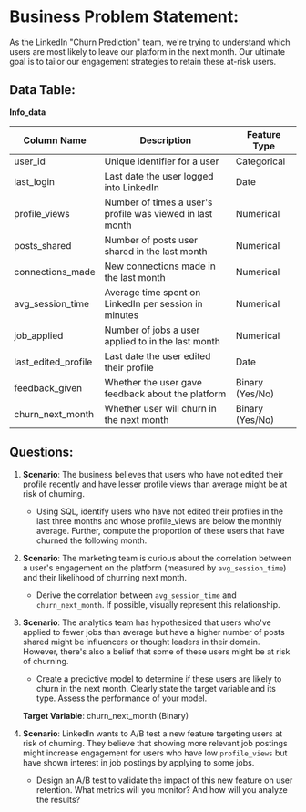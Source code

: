 # **Business Problem Statement:**
As the LinkedIn "Churn Prediction" team, we're trying to understand which users are most likely to leave our platform in the next month. Our ultimate goal is to tailor our engagement strategies to retain these at-risk users.

## **Data Table:**

**Info_data**

| Column Name   | Description                                             | Feature Type       |
|---------------|---------------------------------------------------------|--------------------|
| user_id       | Unique identifier for a user                            | Categorical        |
| last_login    | Last date the user logged into LinkedIn                 | Date               |
| profile_views | Number of times a user's profile was viewed in last month| Numerical          |
| posts_shared  | Number of posts user shared in the last month           | Numerical          |
| connections_made | New connections made in the last month               | Numerical          |
| avg_session_time | Average time spent on LinkedIn per session in minutes | Numerical          |
| job_applied   | Number of jobs a user applied to in the last month      | Numerical          |
| last_edited_profile | Last date the user edited their profile             | Date               |
| feedback_given | Whether the user gave feedback about the platform      | Binary (Yes/No)    |
| churn_next_month | Whether user will churn in the next month            | Binary (Yes/No)    |

## **Questions:**

1. **Scenario**: The business believes that users who have not edited their profile recently and have lesser profile views than average might be at risk of churning.

    - Using SQL, identify users who have not edited their profiles in the last three months and whose profile_views are below the monthly average. Further, compute the proportion of these users that have churned the following month.
    

2. **Scenario**: The marketing team is curious about the correlation between a user's engagement on the platform (measured by `avg_session_time`) and their likelihood of churning next month.

    - Derive the correlation between `avg_session_time` and `churn_next_month`. If possible, visually represent this relationship.
    

3. **Scenario**: The analytics team has hypothesized that users who've applied to fewer jobs than average but have a higher number of posts shared might be influencers or thought leaders in their domain. However, there's also a belief that some of these users might be at risk of churning.

    - Create a predictive model to determine if these users are likely to churn in the next month. Clearly state the target variable and its type. Assess the performance of your model.

    **Target Variable**: churn_next_month (Binary)

4. **Scenario**: LinkedIn wants to A/B test a new feature targeting users at risk of churning. They believe that showing more relevant job postings might increase engagement for users who have low `profile_views` but have shown interest in job postings by applying to some jobs.

    - Design an A/B test to validate the impact of this new feature on user retention. What metrics will you monitor? And how will you analyze the results?

